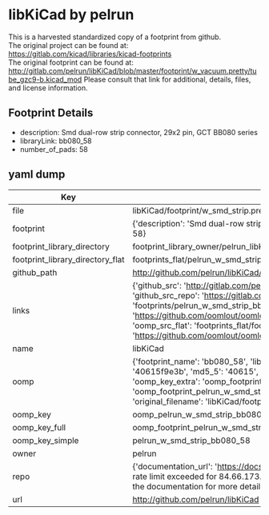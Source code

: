 # libKiCad by pelrun  
This is a harvested standardized copy of a footprint from github.  
The original project can be found at:  
https://gitlab.com/kicad/libraries/kicad-footprints  
The original footprint can be found at:
http://gitlab.com/pelrun/libKiCad/blob/master/footprint/w_vacuum.pretty/tube_gzc9-b.kicad_mod
Please consult that link for additional, details, files, and license information.  
## Footprint Details
* description: Smd dual-row strip connector, 29x2 pin, GCT BB080 series  
* libraryLink: bb080_58  
* number_of_pads: 58  
## yaml dump  
| Key | Value |  
| --- | --- |  
| file | libKiCad/footprint/w_smd_strip.pretty/bb080_58.kicad_mod |  
| footprint | {'description': 'Smd dual-row strip connector, 29x2 pin, GCT BB080 series', 'libraryLink': 'bb080_58', 'number_of_pads': 58} |  
| footprint_library_directory | footprint_library_owner/pelrun_libKiCad |  
| footprint_library_directory_flat | footprints_flat/pelrun_w_smd_strip_bb080_58/working |  
| github_path | http://github.com/pelrun/libKiCad/blob/master/footprint/w_smd_strip.pretty/bb080_58.kicad_mod |  
| links | {'github_src': 'http://gitlab.com/pelrun/libKiCad/blob/master/footprint/w_vacuum.pretty/tube_gzc9-b.kicad_mod', 'github_src_repo': 'https://gitlab.com/kicad/libraries/kicad-footprints', 'oomp_bot': 'footprints/pelrun_w_smd_strip_bb080_58/working', 'oomp_bot_github': 'https://github.com/oomlout/oomlout_oomp_footprint_bot/tree/main/footprints/pelrun_w_smd_strip_bb080_58/working', 'oomp_src_flat': 'footprints_flat/footprints_flat/pelrun_w_smd_strip_bb080_58/working', 'oomp_src_flat_github': 'https://github.com/oomlout/oomlout_oomp_footprint_src/tree/main/footprints_flat/pelrun_w_smd_strip_bb080_58/working'} |  
| name | libKiCad |  
| oomp | {'footprint_name': 'bb080_58', 'library_name': 'w_smd_strip', 'md5': '40615f9e3b81f711a856e8ae200776ac', 'md5_10': '40615f9e3b', 'md5_5': '40615', 'md5_6': '40615f', 'oomp_key': 'oomp_pelrun_w_smd_strip_bb080_58', 'oomp_key_extra': 'oomp_footprint_pelrun_w_smd_strip_bb080_58', 'oomp_key_full': 'oomp_footprint_pelrun_w_smd_strip_bb080_58_40615f', 'oomp_key_simple': 'pelrun_w_smd_strip_bb080_58', 'original_filename': 'libKiCad/footprint/w_smd_strip.pretty/bb080_58.kicad_mod', 'owner_name': 'pelrun'} |  
| oomp_key | oomp_pelrun_w_smd_strip_bb080_58 |  
| oomp_key_full | oomp_footprint_pelrun_w_smd_strip_bb080_58 |  
| oomp_key_simple | pelrun_w_smd_strip_bb080_58 |  
| owner | pelrun |  
| repo | {'documentation_url': 'https://docs.github.com/rest/overview/resources-in-the-rest-api#rate-limiting', 'message': "API rate limit exceeded for 84.66.173.59. (But here's the good news: Authenticated requests get a higher rate limit. Check out the documentation for more details.)"} |  
| url | http://github.com/pelrun/libKiCad |  

